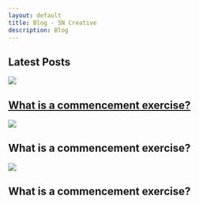 ```yaml
---
layout: default
title: Blog - SN Creative
description: Blog
---
```


<div class="main">
<div class="container">

<div class="row">
<div class="col-md-12">
<h2>Latest Posts</h2>
</div>
</div>

<div class="row">

<div class="col-md-4">
<div class="s1">
<img src="{{site.url}}/images/graduation-cap.jpg" class="img-fluid">
<h2><a href="https://sncreative.github.io/commencement-exercise/">What is a commencement exercise?</a></h2>
</div>
</div>
<div class="col-md-4">
<div class="s1">
<img src="{{site.url}}/images/graduation-cap.jpg" class="img-fluid">
<h2>What is a commencement exercise?</h2>
</div>
</div>
<div class="col-md-4">
<div class="s1">
<img src="{{site.url}}/images/graduation-cap.jpg" class="img-fluid">
<h2>What is a commencement exercise?</h2>
</div>
</div>

</div>  

</div>
</div>